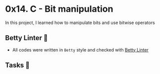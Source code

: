 # 0x14. C - Bit manipulation

In this project, I learned how to manipulate bits and use bitwise operators 


## Betty Linter :ledger:
 
 * All codes were written in `Betty` style and checked with [Betty Linter](https://github.com/holbertonschool/Betty)

## Tasks :page_with_curl:
